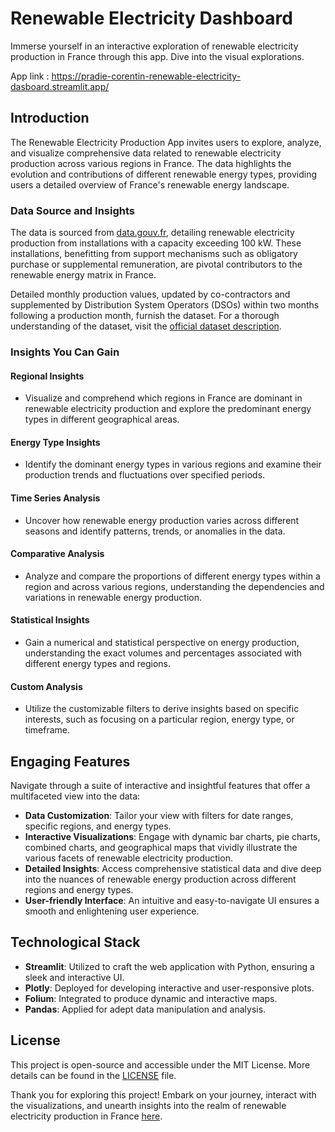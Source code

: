 # Renewable Electricity Dashboard

Immerse yourself in an interactive exploration of renewable electricity production in France through this app. Dive into the visual explorations.

App link : https://pradie-corentin-renewable-electricity-dasboard.streamlit.app/

## Introduction

The Renewable Electricity Production App invites users to explore, analyze, and visualize comprehensive data related to renewable electricity production across various regions in France. The data highlights the evolution and contributions of different renewable energy types, providing users a detailed overview of France's renewable energy landscape.

### Data Source and Insights

The data is sourced from [data.gouv.fr](https://www.data.gouv.fr/fr/datasets/productions-delectricite-dorigine-renouvelable-aux-encheres-des-garanties-dorigine/), detailing renewable electricity production from installations with a capacity exceeding 100 kW. These installations, benefitting from support mechanisms such as obligatory purchase or supplemental remuneration, are pivotal contributors to the renewable energy matrix in France.

Detailed monthly production values, updated by co-contractors and supplemented by Distribution System Operators (DSOs) within two months following a production month, furnish the dataset. For a thorough understanding of the dataset, visit the [official dataset description](https://www.data.gouv.fr/fr/datasets/productions-delectricite-dorigine-renouvelable-aux-encheres-des-garanties-dorigine/).

### Insights You Can Gain

#### Regional Insights
- Visualize and comprehend which regions in France are dominant in renewable electricity production and explore the predominant energy types in different geographical areas.

#### Energy Type Insights
- Identify the dominant energy types in various regions and examine their production trends and fluctuations over specified periods.

#### Time Series Analysis
- Uncover how renewable energy production varies across different seasons and identify patterns, trends, or anomalies in the data.

#### Comparative Analysis
- Analyze and compare the proportions of different energy types within a region and across various regions, understanding the dependencies and variations in renewable energy production.

#### Statistical Insights
- Gain a numerical and statistical perspective on energy production, understanding the exact volumes and percentages associated with different energy types and regions.

#### Custom Analysis
- Utilize the customizable filters to derive insights based on specific interests, such as focusing on a particular region, energy type, or timeframe.


## Engaging Features

Navigate through a suite of interactive and insightful features that offer a multifaceted view into the data:
- **Data Customization**: Tailor your view with filters for date ranges, specific regions, and energy types.
- **Interactive Visualizations**: Engage with dynamic bar charts, pie charts, combined charts, and geographical maps that vividly illustrate the various facets of renewable electricity production.
- **Detailed Insights**: Access comprehensive statistical data and dive deep into the nuances of renewable energy production across different regions and energy types.
- **User-friendly Interface**: An intuitive and easy-to-navigate UI ensures a smooth and enlightening user experience.

## Technological Stack

- **Streamlit**: Utilized to craft the web application with Python, ensuring a sleek and interactive UI.
- **Plotly**: Deployed for developing interactive and user-responsive plots.
- **Folium**: Integrated to produce dynamic and interactive maps.
- **Pandas**: Applied for adept data manipulation and analysis.

## License

This project is open-source and accessible under the MIT License. More details can be found in the [LICENSE](LICENSE) file.

Thank you for exploring this project! Embark on your journey, interact with the visualizations, and unearth insights into the realm of renewable electricity production in France [here](https://pradie-corentin-renewable-electricity-app.streamlit.app/).

